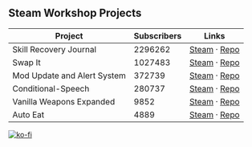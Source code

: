 ## Steam Workshop Projects

<!-- START:WORKSHOP -->

| Project | Subscribers | Links |
|---------|-------------|--------|
| Skill Recovery Journal | 2296262 | [Steam](https://steamcommunity.com/sharedfiles/filedetails/?id=2503622437) · [Repo](https://github.com/Chuckleberry-Finn/Skill-Recovery-Journal) |
| Swap It | 1027483 | [Steam](https://steamcommunity.com/sharedfiles/filedetails/?id=2366717227) · [Repo](https://github.com/Chuckleberry-Finn/SwapIt) |
| Mod Update and Alert System | 372739 | [Steam](https://steamcommunity.com/sharedfiles/filedetails/?id=3077900375) · [Repo](https://github.com/Chuckleberry-Finn/moddingAlertSystem) |
| Conditional-Speech | 280737 | [Steam](https://steamcommunity.com/sharedfiles/filedetails/?id=2398253681) · [Repo](https://github.com/Chuckleberry-Finn/zomboid-cnd-speech) |
| Vanilla Weapons Expanded | 9852 | [Steam](https://steamcommunity.com/sharedfiles/filedetails/?id=2357915214) · [Repo](https://github.com/Chuckleberry-Finn/Vanilla-Weapons-Expanded) |
| Auto Eat | 4889 | [Steam](https://steamcommunity.com/sharedfiles/filedetails/?id=2365757229) · [Repo](https://github.com/Chuckleberry-Finn/AutoEat) |

<!-- END:WORKSHOP -->

[![ko-fi](https://ko-fi.com/img/githubbutton_sm.svg)](https://ko-fi.com/Y8Y551NJ2)